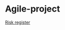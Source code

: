 # Agile-project
[Risk register](file:///C:/Users/sandh/OneDrive/%E3%83%89%E3%82%AD%E3%83%A5%E3%83%A1%E3%83%B3%E3%83%88/risk_register%20week%2011.pdf)

